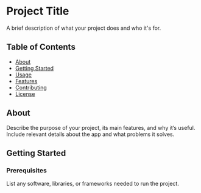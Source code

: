 # Project Title

A brief description of what your project does and who it's for.

## Table of Contents

- [About](#about)
- [Getting Started](#getting-started)
- [Usage](#usage)
- [Features](#features)
- [Contributing](#contributing)
- [License](#license)

## About

Describe the purpose of your project, its main features, and why it’s useful. Include relevant details about the app and what problems it solves.

## Getting Started

### Prerequisites

List any software, libraries, or frameworks needed to run the project.


